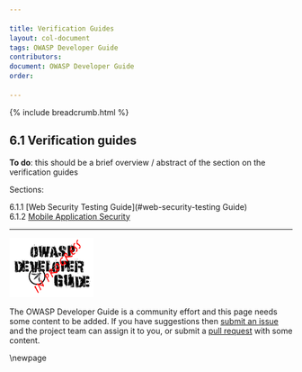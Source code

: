 ```yaml
---

title: Verification Guides
layout: col-document
tags: OWASP Developer Guide
contributors:
document: OWASP Developer Guide
order:

---
```


{% include breadcrumb.html %}

## 6.1 Verification guides

**To do**: this should be a brief overview / abstract of the section on the verification guides

Sections:

6.1.1 [Web Security Testing Guide](#web-security-testing Guide)  
6.1.2 [Mobile Application Security](#mobile-application-security)  

----

![Developer Guide](../../assets/images/dg_wip.png)

The OWASP Developer Guide is a community effort and this page needs some content to be added.
If you have suggestions then [submit an issue][issue0810] and the project team can assign it to you,
or submit a [pull request][pr] with some content.

[issue0810]: https://github.com/OWASP/www-project-developer-guide/issues/new?labels=enhancement&template=request.md&title=Update:%2008-verification/01-guides/00-toc
[pr]: https://github.com/OWASP/www-project-developer-guide/pulls

\newpage
